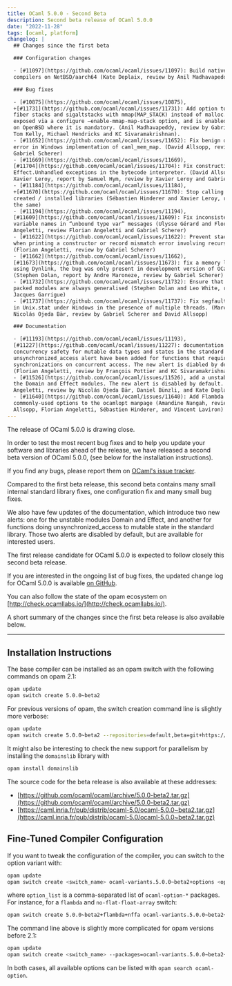 ```yaml
---
title: OCaml 5.0.0 - Second Beta
description: Second beta release of OCaml 5.0.0
date: "2022-11-28"
tags: [ocaml, platform]
changelog: |
  ## Changes since the first beta

  ### Configuration changes

  - [#11097](https://github.com/ocaml/ocaml/issues/11097): Build native-code
  compilers on NetBSD/aarch64 (Kate Deplaix, review by Anil Madhavapeddy)

  ### Bug fixes

  - [#10875](https://github.com/ocaml/ocaml/issues/10875),
  +[#11731](https://github.com/ocaml/ocaml/issues/11731): Add option to allocate
  fiber stacks and sigaltstacks with mmap(MAP_STACK) instead of malloc. This is
  exposed via a configure –enable-mmap-map-stack option, and is enabled by default
  on OpenBSD where it is mandatory. (Anil Madhavapeddy, review by Gabriel Scherer,
  Tom Kelly, Michael Hendricks and KC Sivaramakrishnan).
  - [#11652](https://github.com/ocaml/ocaml/issues/11652): Fix benign off-by-one
  error in Windows implementation of caml_mem_map. (David Allsopp, review by
  Gabriel Scherer)
  - [#11669](https://github.com/ocaml/ocaml/issues/11669),
  [#11704](https://github.com/ocaml/ocaml/issues/11704): Fix construction of
  Effect.Unhandled exceptions in the bytecode interpreter. (David Allsopp and
  Xavier Leroy, report by Samuel Hym, review by Xavier Leroy and Gabriel Scherer)
  - [#11184](https://github.com/ocaml/ocaml/issues/11184),
  +[#11670](https://github.com/ocaml/ocaml/issues/11670): Stop calling ranlib on
  created / installed libraries (Sébastien Hinderer and Xavier Leroy, review by
  the same)
  - [#11194](https://github.com/ocaml/ocaml/issues/11194),
  [#11609](https://github.com/ocaml/ocaml/issues/11609): Fix inconsistent type
  variable names in “unbound type var” messages (Ulysse Gérard and Florian
  Angeletti, review Florian Angeletti and Gabriel Scherer)
  - [#11622](https://github.com/ocaml/ocaml/issues/11622): Prevent stack overflow
  when printing a constructor or record mismatch error involving recursive types.
  (Florian Angeletti, review by Gabriel Scherer)
  - [#11662](https://github.com/ocaml/ocaml/issues/11662),
  [#11673](https://github.com/ocaml/ocaml/issues/11673): fix a memory leak when
  using Dynlink, the bug was only present in development version of OCaml 5.
  (Stephen Dolan, report by Andre Maroneze, review by Gabriel Scherer)
  - [#11732](https://github.com/ocaml/ocaml/issues/11732): Ensure that types from
  packed modules are always generalised (Stephen Dolan and Leo White, review by
  Jacques Garrigue)
  - [#11737](https://github.com/ocaml/ocaml/issues/11737): Fix segfault condition
  in Unix.stat under Windows in the presence of multiple threads. (Marc Lasson,
  Nicolás Ojeda Bär, review by Gabriel Scherer and David Allsopp)

  ### Documentation

  - [#11193](https://github.com/ocaml/ocaml/issues/11193),
  [#11227](https://github.com/ocaml/ocaml/issues/11227): documentation on
  concurrency safety for mutable data types and states in the standard library. A
  unsynchronized_access alert have been added for functions that require user
  synchronizations on concurrent access. The new alert is diabled by default.
  (Florian Angeletti, review by François Pottier and KC Sivaramakrishnan )
  - [#11526](https://github.com/ocaml/ocaml/issues/11526), add a unstable alert to
  the Domain and Effect modules. The new alert is disabled by default. (Florian
  Angeletti, review by Nicolás Ojeda Bär, Daniel Bünzli, and Kate Deplaix)
  - [#11640](https://github.com/ocaml/ocaml/issues/11640): Add Flambda
  commonly-used options to the ocamlopt manpage (Amandine Nangah, review by David
  Allsopp, Florian Angeletti, Sébastien Hinderer, and Vincent Laviron)
---
```


The release of OCaml 5.0.0 is drawing close.

In order to test the most recent bug fixes and to help you update your software
and libraries ahead of the release, we have released a second beta version of
OCaml 5.0.0, (see below for the installation instructions).

If you find any bugs, please report them on [OCaml's issue tracker](https://github.com/ocaml/ocaml/issues).

Compared to the first beta release, this second beta contains many small
internal standard library fixes, one configuration fix and many small bug fixes.

We also have few updates of the documentation, which introduce two new alerts:
one for the unstable modules Domain and Effect, and another for functions doing
unsynchronized_access to mutable state in the standard library. Those two alerts
are disabled by default, but are available for interested users.

The first release candidate for OCaml 5.0.0 is expected to follow closely this
second beta release.

If you are interested in the ongoing list of bug fixes, the updated change log
for OCaml 5.0.0 is available [on GitHub](https://github.com/ocaml/ocaml/blob/5.0/Changes).

You can also follow the state of the opam ecosystem on [http://check.ocamllabs.io/](http://check.ocamllabs.io/).

A short summary of the changes since the first beta release is also available below.

---
## Installation Instructions

The base compiler can be installed as an opam switch with the following commands
on opam 2.1:
```bash
opam update
opam switch create 5.0.0~beta2
```

For previous versions of opam, the switch creation command line is slightly more verbose:
```bash
opam update
opam switch create 5.0.0~beta2 --repositories=default,beta=git+https://github.com/ocaml/ocaml-beta-repository.git
```

It might also be interesting to check the new support for parallelism by installing
the `domainslib` library with
```bash
opam install domainslib
```

The source code for the beta release is also available at these addresses:

* [https://github.com/ocaml/ocaml/archive/5.0.0-beta2.tar.gz](https://github.com/ocaml/ocaml/archive/5.0.0-beta2.tar.gz)
* [https://caml.inria.fr/pub/distrib/ocaml-5.0/ocaml-5.0.0~beta2.tar.gz](https://caml.inria.fr/pub/distrib/ocaml-5.0/ocaml-5.0.0~beta2.tar.gz)

## Fine-Tuned Compiler Configuration

If you want to tweak the configuration of the compiler, you can switch to the option variant with:
```bash
opam update
opam switch create <switch_name> ocaml-variants.5.0.0~beta2+options <option_list>
```
where `option_list` is a comma-separated list of `ocaml-option-*` packages. For instance, for a `flambda` and `no-flat-float-array` switch:
```bash
opam switch create 5.0.0~beta2+flambda+nffa ocaml-variants.5.0.0~beta2+options ocaml-option-flambda ocaml-option-no-flat-float-array
```
The command line above is slightly more complicated for opam versions before 2.1:
```bash
opam update
opam switch create <switch_name> --packages=ocaml-variants.5.0.0~beta2+options,<option_list> --repositories=default,beta=git+https://github.com/ocaml/ocaml-beta-repository.git
```

In both cases, all available options can be listed with `opam search ocaml-option`.
